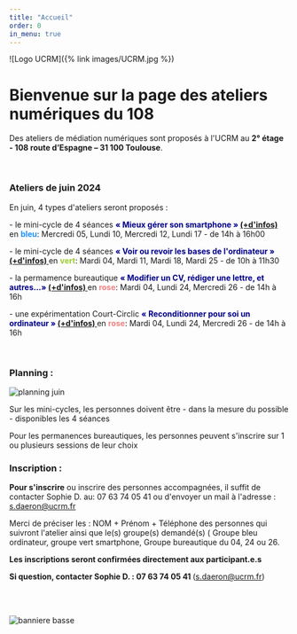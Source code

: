 ```yaml
---
title: "Accueil"
order: 0
in_menu: true
---
```

![Logo UCRM]({% link images/UCRM.jpg %})
<h1>Bienvenue sur la page des ateliers numériques du 108</h1>

Des ateliers de médiation numériques sont proposés à l'UCRM au **2° étage - 108 route d’Espagne – 31 100 Toulouse**. 
<p>
<br/>


<h3>Ateliers de juin 2024</h3>
<p>
En juin, 4 types d'ateliers seront proposés : <p>
- le mini-cycle de 4 séances <b><span style="color:DarkBlue">« Mieux gérer son smartphone » </span> <a href="https://sofi-ucrm.github.io/ucrm-mednum/mini-cycles.html#smartphone"> (+d'infos) </a></b> en <b><span style="color:DodgerBlue ">bleu</span></b>: Mercredi 05, Lundi 10, Mercredi 12, Lundi 17 - de 14h à 16h00<p>
- le mini-cycle de 4 séances <b><span style="color:DarkBlue">« Voir ou revoir les bases de l'ordinateur »  </span> <a href="https://sofi-ucrm.github.io/ucrm-mednum/mini-cycles#ordinateur"> (+d'infos) </a> </b> en <b><span style="color:YellowGreen">vert</span></b>: Mardi 04, Mardi 11, Mardi 18, Mardi 25 - de 10h à 11h30<p>
- la permamence bureautique <b><span style="color:DarkBlue">« Modifier un CV, rédiger une lettre, et autres...»  </span> <a href="https://sofi-ucrm.github.io/ucrm-mednum/permanences.html#cv_lettre"> (+d'infos) </a></b>en <b><span style="color:LightCoral ">rose</span></b>: Mardi 04, Lundi 24, Mercredi 26 - de 14h à 16h<p>
- une expérimentation Court-Circlic <b><span style="color:DarkBlue">« Reconditionner pour soi un ordinateur »</span> <a href="https://sofi-ucrm.github.io/ucrm-mednum/mini-cycles#zeroeuros"> (+d'infos) </a></b>en <b><span style="color:LightCoral ">rose</span></b>: Mardi 04, Lundi 24, Mercredi 26 - de 14h à 16h<p>
<p>
<br>
<p>
	
<h3>Planning : </h3>
 

<p>
<img alt="planning juin" src="https://sofi-ucrm.github.io/ucrm-mednum/images/planningjuin2024_2.png"  />
<p>


	
 Sur les mini-cycles, les personnes doivent être - dans la mesure du possible - disponibles les 4 séances<p>
 Pour les permanences bureautiques, les personnes peuvent s'inscrire sur 1 ou plusieurs sessions de leur choix<p>
<p>


<h3>Inscription : </h3>
<b>Pour s'inscrire</b> ou inscrire des personnes accompagnées, il suffit de contacter Sophie D. au: 07 63 74 05 41 ou d'envoyer un mail à l'adresse : <a href="mailto:s.daeron@ucrm.fr">s.daeron@ucrm.fr</a> <p>

Merci de préciser les : NOM + Prénom + Téléphone des personnes qui suivront l'atelier ainsi que le(s) groupe(s) demandé(s) ( Groupe bleu ordinateur, groupe vert smartphone, Groupe bureautique du 04, 24 ou 26.

<b>Les inscriptions seront confirmées directement aux participant.e.s </b><p>
<b>Si question, contacter Sophie D. : 07 63 74 05 41 </b>(<a href="mailto:s.daeron@ucrm.fr">s.daeron@ucrm.fr</a>)<p>
<br/>
<br/>

<img alt="banniere basse" src="https://sofi-ucrm.github.io/ucrm-mednum/images/banière basse avec UCRM.png"  /><p> 
